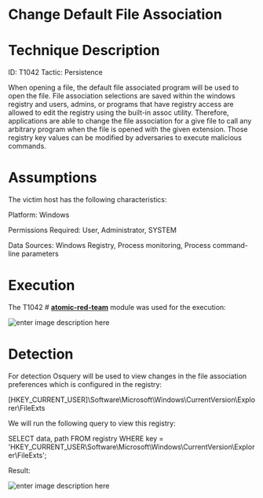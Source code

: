﻿


# Change Default File Association

 # Technique Description
ID: T1042
Tactic: Persistence

When opening a file, the default file associated program will be used to open the file. File association selections are saved within the windows registry and users, admins, or programs that have registry access are allowed to edit the registry using the built-in assoc utility. Therefore, applications are able to change the file association for a give file to call any arbitrary program when the file is opened with the given extension. Those registry key values can be modified by adversaries to execute malicious commands. 


 # Assumptions
The victim host has the following characteristics:

Platform:  Windows

Permissions Required:  User, Administrator, SYSTEM

Data Sources: Windows Registry, Process monitoring, Process command-line parameters

# Execution 
The T1042 # **[atomic-red-team](https://github.com/redcanaryco/atomic-red-team)** module was used for the  execution:

![enter image description here](https://lh3.googleusercontent.com/YSFtOLNfgrPA1RbqWix_j5ByXN00l2L5Jk759nge_OvCPkTUqtAKeQJfDc-313R958JduKV9zLg=s1000)

# Detection

For detection Osquery will be used to view changes in the file association preferences which is configured in the registry:

[HKEY_CURRENT_USER]\Software\Microsoft\Windows\CurrentVersion\Explorer\FileExts

We will run the following query to view this registry:

SELECT data, path FROM registry WHERE key = 'HKEY_CURRENT_USER\Software\Microsoft\Windows\CurrentVersion\Explorer\FileExts';

Result:

![enter image description here](https://lh3.googleusercontent.com/KTUDFG1qpIn5JscV7WlPA27S5mGKgtm__rA40EE7_L_DqyqqmP88N_lyBlPwFPtM3ZqRVxs6c_E=s1000)





